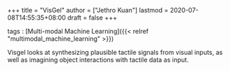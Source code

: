 +++
title = "VisGel"
author = ["Jethro Kuan"]
lastmod = 2020-07-08T14:55:35+08:00
draft = false
+++

tags
: [Multi-modal Machine Learning]({{< relref "multimodal_machine_learning" >}})

Visgel looks at synthesizing plausible tactile signals from visual inputs, as well as imagining object interactions with tactile data as input.
